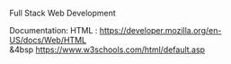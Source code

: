 
Full Stack Web Development

Documentation:
HTML : https://developer.mozilla.org/en-US/docs/Web/HTML <br/>
&4bsp  https://www.w3schools.com/html/default.asp

